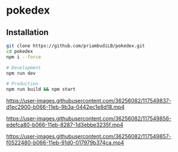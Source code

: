 # pokedex
 
## Installation

```sh
git clone https://github.com/priambudiLB/pokedex.git
cd pokedex
npm i --force

# Development
npm run dev

# Production
npm run build && npm start
```

https://user-images.githubusercontent.com/36256082/117549837-d1ec2900-b066-11eb-9b3a-0442ec1e8d18.mp4

https://user-images.githubusercontent.com/36256082/117549856-edefca80-b066-11eb-8287-1d3ebbe3235f.mp4

https://user-images.githubusercontent.com/36256082/117549857-f0522480-b066-11eb-91d0-017979b374ca.mp4

